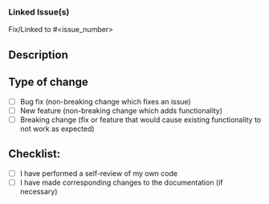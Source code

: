 ### Linked Issue(s)

<!-- If there is/are any, insert the issues this PR resolves or is related to -->

Fix/Linked to #<issue_number>

## Description

<!-- A clear and concise description of what the pull request is about. -->

## Type of change

- [ ] Bug fix (non-breaking change which fixes an issue)
- [ ] New feature (non-breaking change which adds functionality)
- [ ] Breaking change (fix or feature that would cause existing functionality to
      not work as expected)

## Checklist:

- [ ] I have performed a self-review of my own code
- [ ] I have made corresponding changes to the documentation (if necessary)
